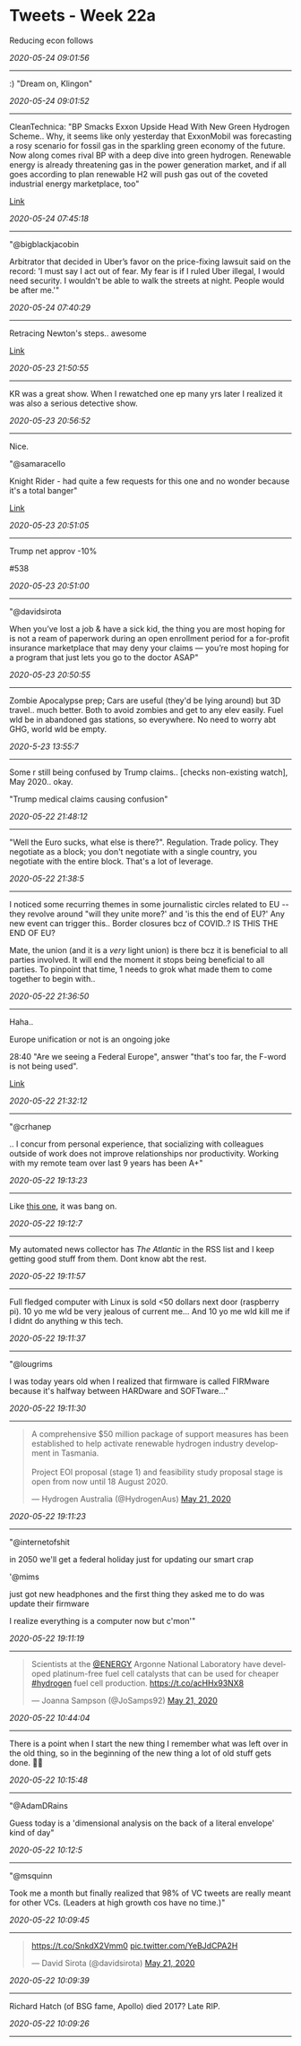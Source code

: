 # Tweets - Week 22a

Reducing econ follows

*2020-05-24 09:01:56*

---

:) "Dream on, Klingon" 


*2020-05-24 09:01:52*

---

CleanTechnica: "BP Smacks Exxon Upside Head With New Green Hydrogen
Scheme.. Why, it seems like only yesterday that ExxonMobil was
forecasting a rosy scenario for fossil gas in the sparkling green
economy of the future. Now along comes rival BP with a deep dive into
green hydrogen. Renewable energy is already threatening gas in the
power generation market, and if all goes according to plan renewable
H2 will push gas out of the coveted industrial energy marketplace,
too"

[Link](https://cleantechnica.com/2020/05/18/bp-smacks-exxon-upside-head-with-new-green-hydrogen-scheme)

*2020-05-24 07:45:18*

---

"@bigblackjacobin

Arbitrator that decided in Uber’s favor on the price-fixing lawsuit
said on the record: 'I must say I act out of fear. My fear is if I
ruled Uber illegal, I would need security. I wouldn't be able to walk
the streets at night. People would be after me.'"

*2020-05-24 07:40:29*

---

Retracing Newton's steps.. awesome

[Link](https://youtu.be/M6g-sR-lRCU?t=175)

*2020-05-23 21:50:55*

---

KR was a great show. When I rewatched one ep many yrs later I realized
it was also a serious detective show.

*2020-05-23 20:56:52*

---

Nice. 

"@samaracello

Knight Rider - had quite a few requests for this one and no wonder
because it's a total banger"

[Link](https://twitter.com/samaracello/status/1264211335425990657)

*2020-05-23 20:51:05*

---

Trump net approv -10%

\#538

*2020-05-23 20:51:00*

---

"@davidsirota

When you’ve lost a job & have a sick kid, the thing you are most
hoping for is not a ream of paperwork during an open enrollment period
for a for-profit insurance marketplace that may deny your claims —
you’re most hoping for a program that just lets you go to the doctor
ASAP"

*2020-05-23 20:50:55*

---

Zombie Apocalypse prep; Cars are useful (they'd be lying around) but
3D travel.. much better.  Both to avoid zombies and get to any elev
easily. Fuel wld be in abandoned gas stations, so everywhere. No need
to worry abt GHG, world wld be empty.

*2020-5-23 13:55:7*

---

Some r still being confused by Trump claims.. [checks non-existing
watch], May 2020.. okay.

"Trump medical claims causing confusion"

*2020-05-22 21:48:12*

---

"Well the Euro sucks, what else is there?". Regulation. Trade
policy. They negotiate as a block; you don't negotiate with a single
country, you negotiate with the entire block. That's a lot of
leverage.

*2020-05-22 21:38:5*

---

I noticed some recurring themes in some journalistic circles related
to EU -- they revolve around "will they unite more?' and 'is this the
end of EU?'  Any new event can trigger this..  Border closures bcz of
COVID..?  IS THIS THE END OF EU?

Mate, the union (and it is a *very* light union) is there bcz it is
beneficial to all parties involved. It will end the moment it stops
being beneficial to all parties. To pinpoint that time, 1 needs to
grok what made them to come together to begin with..

*2020-05-22 21:36:50*

---

Haha..

Europe unification or not is an ongoing joke 

28:40 "Are we seeing a Federal Europe", answer "that's too far, the
F-word is not being used".

[Link](https://www.youtube.com/watch?v=vghm8fT9qXU)

*2020-05-22 21:32:12*

---

"@crhanep

.. I concur from personal experience, that socializing with colleagues
outside of work does not improve relationships nor
productivity. Working with my remote team over last 9 years has been
A+"

*2020-05-22 19:13:23*

---

Like [this one](https://muratk3n.github.io/thirdwave/en/2020/03/monolith.html),
it was bang on. 

*2020-05-22 19:12:7*

---

My automated news collector has *The Atlantic* in the RSS list and I
keep getting good stuff from them. Dont know abt the rest.

*2020-05-22 19:11:57*

---

Full fledged computer with Linux is sold <50 dollars next door
(raspberry pi). 10 yo me wld be very jealous of current me... And 10
yo me wld kill me if I didnt do anything w this tech.

*2020-05-22 19:11:37*

---

"@lougrims

I was today years old when I realized that firmware is called FIRMware
because it's halfway between HARDware and SOFTware..."

*2020-05-22 19:11:30*

---

<blockquote class="twitter-tweet"><p lang="en" dir="ltr">A comprehensive $50 million package of support measures has been established to help activate renewable hydrogen industry development in Tasmania.<br><br>Project EOI proposal (stage 1) and feasibility study proposal stage is open from now until 18 August 2020.</p>&mdash; Hydrogen Australia (@HydrogenAus) <a href="https://twitter.com/HydrogenAus/status/1263613596015095809?ref_src=twsrc%5Etfw">May 21, 2020</a></blockquote> <script async src="https://platform.twitter.com/widgets.js" charset="utf-8"></script>

*2020-05-22 19:11:23*

---

"@internetofshit

in 2050 we'll get a federal holiday just for updating our smart crap

'@mims

just got new headphones and the first thing they asked me to do was
update their firmware

I realize everything is a computer now but c'mon'"

*2020-05-22 19:11:19*

---

<blockquote class="twitter-tweet"><p lang="en" dir="ltr">Scientists at the <a href="https://twitter.com/ENERGY?ref_src=twsrc%5Etfw">@ENERGY</a> Argonne National Laboratory have developed platinum-free fuel cell catalysts that can be used for cheaper <a href="https://twitter.com/hashtag/hydrogen?src=hash&amp;ref_src=twsrc%5Etfw">#hydrogen</a> fuel cell production. <a href="https://t.co/acHHx93NX8">https://t.co/acHHx93NX8</a></p>&mdash; Joanna Sampson (@JoSamps92) <a href="https://twitter.com/JoSamps92/status/1263404508945747971?ref_src=twsrc%5Etfw">May 21, 2020</a></blockquote> <script async src="https://platform.twitter.com/widgets.js" charset="utf-8"></script>

*2020-05-22 10:44:04*

---

There is a point when I start the new thing I remember what was left
over in the old thing, so in the beginning of the new thing a lot of
old stuff gets done. 🤷‍♂️

*2020-05-22 10:15:48*

---

"@AdamDRains

Guess today is a 'dimensional analysis on the back of a literal
envelope' kind of day"

*2020-05-22 10:12:5*

---

"@msquinn

Took me a month but finally realized that 98% of VC tweets are really
meant for other VCs. (Leaders at high growth cos have no time.)"

*2020-05-22 10:09:45*

---

<blockquote class="twitter-tweet"><p lang="und" dir="ltr"><a href="https://t.co/SnkdX2Vmm0">https://t.co/SnkdX2Vmm0</a> <a href="https://t.co/YeBJdCPA2H">pic.twitter.com/YeBJdCPA2H</a></p>&mdash; David Sirota (@davidsirota) <a href="https://twitter.com/davidsirota/status/1263559188346617858?ref_src=twsrc%5Etfw">May 21, 2020</a></blockquote> <script async src="https://platform.twitter.com/widgets.js" charset="utf-8"></script>

*2020-05-22 10:09:39*

---

Richard Hatch (of BSG fame, Apollo) died 2017? Late RIP.

*2020-05-22 10:09:26*

---
